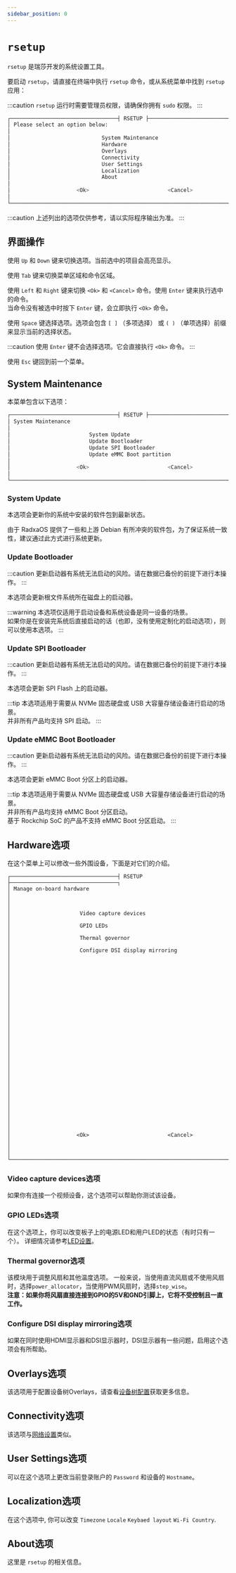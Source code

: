 ```yaml
---
sidebar_position: 0
---
```


# `rsetup`

`rsetup` 是瑞莎开发的系统设置工具。

要启动 `rsetup`，请直接在终端中执行 `rsetup` 命令，或从系统菜单中找到 `rsetup` 应用：

:::caution
`rsetup` 运行时需要管理员权限，请确保你拥有 `sudo` 权限。
:::

```bash
┌──────────────────────────────────┤ RSETUP ├──────────────────────────────────┐
│ Please select an option below:                                               │
│                                                                              │
│                             System Maintenance                               │
│                             Hardware                                         │
│                             Overlays                                         │
│                             Connectivity                                     │
│                             User Settings                                    │
│                             Localization                                     │
│                             About                                            │
│                                                                              │
│                     <Ok>                         <Cancel>                    │
│                                                                              │
└──────────────────────────────────────────────────────────────────────────────┘
```

:::caution
上述列出的选项仅供参考，请以实际程序输出为准。
:::

## 界面操作

使用 `Up` 和 `Down` 键来切换选项。当前选中的项目会高亮显示。

使用 `Tab` 键来切换菜单区域和命令区域。

使用 `Left` 和 `Right` 键来切换 `<Ok>` 和 `<Cancel>` 命令。使用 `Enter` 键来执行选中的命令。  
当命令没有被选中时按下 `Enter` 键，会立即执行 `<Ok>` 命令。

使用 `Space` 键选择选项。选项会包含 `[ ]` （多项选择） 或 `( )` （单项选择）前缀来显示当前的选择状态。

:::caution
使用 `Enter` 键不会选择选项。它会直接执行 `<Ok>` 命令。
:::

使用 `Esc` 键回到前一个菜单。

## System Maintenance

本菜单包含以下选项：

```bash
┌──────────────────────────────────┤ RSETUP ├──────────────────────────────────┐
│ System Maintenance                                                           │
│                                                                              │
│                         System Update                                        │
│                         Update Bootloader                                    │
│                         Update SPI Bootloader                                │
│                         Update eMMC Boot partition                           │
│                                                                              │
│                     <Ok>                         <Cancel>                    │
│                                                                              │
└──────────────────────────────────────────────────────────────────────────────┘
```

### System Update

本选项会更新你的系统中安装的软件包到最新状态。

由于 RadxaOS 提供了一些和上游 Debian 有所冲突的软件包，为了保证系统一致性，建议通过此方式进行系统更新。

### Update Bootloader

:::caution
更新启动器有系统无法启动的风险。请在数据已备份的前提下进行本操作。
:::

本选项会更新根文件系统所在磁盘上的启动器。

:::warning
本选项仅适用于启动设备和系统设备是同一设备的场景。  
如果你是在安装完系统后直接启动的话（也即，没有使用定制化的启动选项），则可以使用本选项。
:::

### Update SPI Bootloader

:::caution
更新启动器有系统无法启动的风险。请在数据已备份的前提下进行本操作。
:::

本选项会更新 SPI Flash 上的启动器。

:::tip
本选项适用于需要从 NVMe 固态硬盘或 USB 大容量存储设备进行启动的场景。  
并非所有产品均支持 SPI 启动。
:::

### Update eMMC Boot Bootloader

:::caution
更新启动器有系统无法启动的风险。请在数据已备份的前提下进行本操作。
:::

本选项会更新 eMMC Boot 分区上的启动器。

:::tip
本选项适用于需要从 NVMe 固态硬盘或 USB 大容量存储设备进行启动的场景。  
并非所有产品均支持 eMMC Boot 分区启动。  
基于 Rockchip SoC 的产品不支持 eMMC Boot 分区启动。
:::

## Hardware选项

在这个菜单上可以修改一些外围设备，下面是对它们的介绍。

```
┌──────────────────────────────────┤ RSETUP ├──────────────────────────────────┐
│ Manage on-board hardware                                                     │
│                                                                              │
│                      Video capture devices                                   │
│                      GPIO LEDs                                               │
│                      Thermal governor                                        │
│                      Configure DSI display mirroring                         │
│                                                                              │
│                                                                              │
│                                                                              │
│                                                                              │
│                                                                              │
│                                                                              │
│                                                                              │
│                                                                              │
│                                                                              │
│                                                                              │
│                                                                              │
│                                                                              │
│                                                                              │
│                                                                              │
│                     <Ok>                         <Cancel>                    │
│                                                                              │
└──────────────────────────────────────────────────────────────────────────────┘
```

### Video capture devices选项

如果你有连接一个视频设备，这个选项可以帮助你测试该设备。

### GPIO LEDs选项

在这个选项上，你可以改变板子上的电源LED和用户LED的状态（有时只有一个）。
详细情况请参考[LED设置](/radxa-os/rsetup/led)。

### Thermal governor选项

该模块用于调整风扇和其他温度选项。
一般来说，当使用直流风扇或不使用风扇时，选择`power_allocator`，当使用PWM风扇时，选择`step_wise`。  
**注意：如果你将风扇直接连接到GPIO的5V和GND引脚上，它将不受控制且一直工作。**

### Configure DSI display mirroring选项

如果在同时使用HDMI显示器和DSI显示器时，DSI显示器有一些问题，启用这个选项会有所帮助。

## Overlays选项

该选项用于配置设备树Overlays，请查看[设备树配置](/radxa-os/rsetup/devicetree)获取更多信息。

## Connectivity选项

该选项与[网络设置](/radxa-os/config/network.md)类似。

## User Settings选项

可以在这个选项上更改当前登录账户的 `Password` 和设备的 `Hostname`。

## Localization选项

在这个选项中, 你可以改变 `Timezone` `Locale` `Keybaed layout` `Wi-Fi Country`.

## About选项

这里是 `rsetup` 的相关信息。

